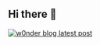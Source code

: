 ## Hi there 👋

[![w0nder blog latest post](https://w0nder.land/api/og/t-001?url=https%3A%2F%2Fw0nder.land%2Fposts%2Flatest)](https://w0nder.land/posts/latest)

<!--
**w0nder-official/w0nder-official** is a ✨ _special_ ✨ repository because its `README.md` (this file) appears on your GitHub profile.

Here are some ideas to get you started:

- 🔭 I’m currently working on ...
- 🌱 I’m currently learning ...
- 👯 I’m looking to collaborate on ...
- 🤔 I’m looking for help with ...
- 💬 Ask me about ...
- 📫 How to reach me: ...
- 😄 Pronouns: ...
- ⚡ Fun fact: ...
-->
